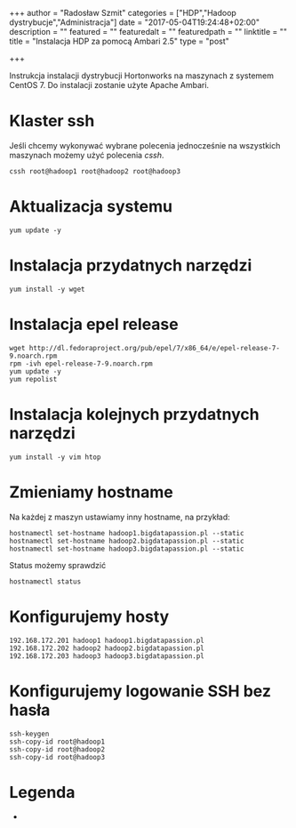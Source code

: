 +++
author = "Radosław Szmit"
categories = ["HDP","Hadoop dystrybucje","Administracja"]
date = "2017-05-04T19:24:48+02:00"
description = ""
featured = ""
featuredalt = ""
featuredpath = ""
linktitle = ""
title = "Instalacja HDP za pomocą Ambari 2.5"
type = "post"

+++

Instrukcja instalacji dystrybucji Hortonworks na maszynach z systemem CentOS 7. Do instalacji zostanie użyte Apache Ambari.

# Klaster ssh

Jeśli chcemy wykonywać wybrane polecenia jednocześnie na wszystkich maszynach możemy użyć polecenia _cssh_.
~~~shell
cssh root@hadoop1 root@hadoop2 root@hadoop3
~~~

# Aktualizacja systemu

~~~shell
yum update -y
~~~

# Instalacja przydatnych narzędzi

~~~shell
yum install -y wget
~~~

# Instalacja epel release

~~~shell
wget http://dl.fedoraproject.org/pub/epel/7/x86_64/e/epel-release-7-9.noarch.rpm
rpm -ivh epel-release-7-9.noarch.rpm
yum update -y
yum repolist
~~~

# Instalacja kolejnych przydatnych narzędzi

~~~shell
yum install -y vim htop
~~~

# Zmieniamy hostname

Na każdej z maszyn ustawiamy inny hostname, na przykład:
~~~shell
hostnamectl set-hostname hadoop1.bigdatapassion.pl --static
hostnamectl set-hostname hadoop2.bigdatapassion.pl --static
hostnamectl set-hostname hadoop3.bigdatapassion.pl --static
~~~

Status możemy sprawdzić
~~~shell
hostnamectl status
~~~

# Konfigurujemy hosty

~~~shell
192.168.172.201 hadoop1 hadoop1.bigdatapassion.pl
192.168.172.202 hadoop2 hadoop2.bigdatapassion.pl
192.168.172.203 hadoop3 hadoop3.bigdatapassion.pl
~~~

# Konfigurujemy logowanie SSH bez hasła

~~~
ssh-keygen
ssh-copy-id root@hadoop1
ssh-copy-id root@hadoop2
ssh-copy-id root@hadoop3
~~~

# Legenda
* 